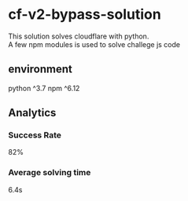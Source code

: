 # cf-v2-bypass-solution
This solution solves cloudflare with python.<br>
A few npm modules is used to solve challege js code
## environment
python ^3.7
npm ^6.12

## Analytics

### Success Rate
82%

### Average solving time
6.4s
